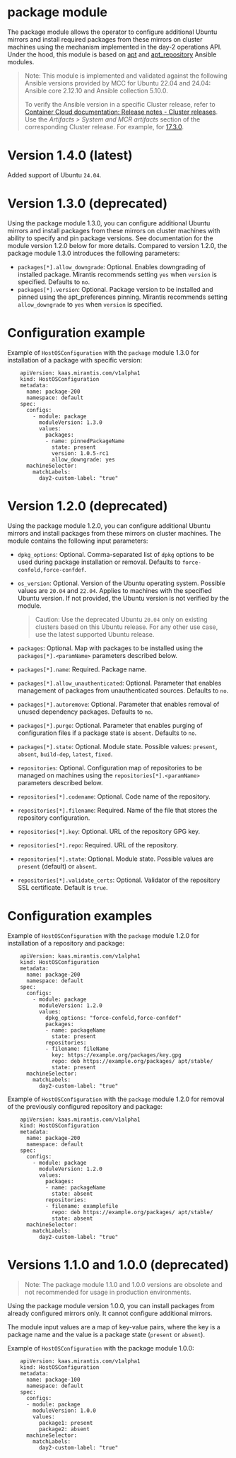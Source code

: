 # package module

The package module allows the operator to configure additional Ubuntu mirrors and install required packages from these mirrors on cluster machines using the mechanism implemented in the day-2 operations API. Under the hood, this module is based on [apt](https://docs.ansible.com/ansible/2.9/modules/apt_module.html) and [apt_repository](https://docs.ansible.com/ansible/2.9/modules/apt_repository_module.html) Ansible modules.

> Note: This module is implemented and validated against the following Ansible versions provided by MCC for Ubuntu 22.04 and 24.04: Ansible core 2.12.10 and Ansible collection 5.10.0.
>
> To verify the Ansible version in a specific Cluster release, refer to [Container Cloud documentation: Release notes - Cluster releases](https://docs.mirantis.com/container-cloud/latest/release-notes/cluster-releases.html).
> Use the *Artifacts > System and MCR artifacts* section of the corresponding Cluster release. For example, for
> [17.3.0](https://docs.mirantis.com/container-cloud/latest/release-notes/cluster-releases/17-x/17-3-x/17-3-0/17-3-0-artifacts.html#system-and-mcr-artifacts).


# Version 1.4.0 (latest)

Added support of Ubuntu `24.04`.

# Version 1.3.0 (deprecated)

Using the package module 1.3.0, you can configure additional Ubuntu mirrors and install packages from these mirrors on cluster machines with ability to specify and pin package versions. See documentation for the module version 1.2.0 below for more details.
Compared to version 1.2.0, the package module 1.3.0 introduces the following parameters:

- `packages[*].allow_downgrade`: Optional. Enables downgrading of installed package. Mirantis recommends setting  `yes` when `version` is specified. Defaults to `no`.
- `packages[*].version`: Optional. Package version to be installed and pinned using the apt_preferences pinning. Mirantis recommends setting `allow_downgrade` to `yes` when `version` is specified.

# Configuration example

Example of `HostOSConfiguration` with the `package` module 1.3.0 for installation of a package with specific version:

```
    apiVersion: kaas.mirantis.com/v1alpha1
    kind: HostOSConfiguration
    metadata:
      name: package-200
      namespace: default
    spec:
      configs:
        - module: package
          moduleVersion: 1.3.0
          values:
            packages:
            - name: pinnedPackageName
              state: present
              version: 1.0.5-rc1
              allow_downgrade: yes
      machineSelector:
        matchLabels:
          day2-custom-label: "true"
```

# Version 1.2.0 (deprecated)

Using the package module 1.2.0, you can configure additional Ubuntu mirrors and install packages from these mirrors on cluster machines.
The module contains the following input parameters:

- `dpkg_options`: Optional. Comma-separated list of `dpkg` options to be used during package installation or removal. Defaults to `force-confold,force-confdef`.
- `os_version`: Optional. Version of the Ubuntu operating system. Possible values are `20.04` and `22.04`. Applies to machines with the specified Ubuntu version.
  If not provided, the Ubuntu version is not verified by the module.

  > Caution: Use the deprecated Ubuntu `20.04` only on existing clusters based on this Ubuntu release.
  > For any other use case, use the latest supported Ubuntu release.

- `packages`: Optional. Map with packages to be installed using the `packages[*].<paramName>` parameters described below.
- `packages[*].name`: Required. Package name.
- `packages[*].allow_unauthenticated`: Optional. Parameter that enables management of packages from unauthenticated sources. Defaults to `no`.
- `packages[*].autoremove`: Optional. Parameter that enables removal of unused dependency packages. Defaults to `no`.
- `packages[*].purge`: Optional. Parameter that enables purging of configuration files if a package state is `absent`. Defaults to `no`.
- `packages[*].state`: Optional. Module state. Possible values: `present`, `absent`, `build-dep`, `latest`, `fixed`.
- `repositories`: Optional. Configuration map of repositories to be managed on machines using the `repositories[*].<paramName>` parameters described below.
- `repositories[*].codename`: Optional. Code name of the repository.
- `repositories[*].filename`: Required. Name of the file that stores the repository configuration.
- `repositories[*].key`: Optional. URL of the repository GPG key.
- `repositories[*].repo`: Required. URL of the repository.
- `repositories[*].state`: Optional. Module state. Possible values are `present` (default) or `absent`.
- `repositories[*].validate_certs`: Optional. Validator of the repository SSL certificate. Default is `true`.

# Configuration examples

Example of `HostOSConfiguration` with the `package` module 1.2.0 for installation of a repository and package:

```
    apiVersion: kaas.mirantis.com/v1alpha1
    kind: HostOSConfiguration
    metadata:
      name: package-200
      namespace: default
    spec:
      configs:
        - module: package
          moduleVersion: 1.2.0
          values:
            dpkg_options: "force-confold,force-confdef"
            packages:
            - name: packageName
              state: present
            repositories:
            - filename: fileName
              key: https://example.org/packages/key.gpg
              repo: deb https://example.org/packages/ apt/stable/
              state: present
      machineSelector:
        matchLabels:
          day2-custom-label: "true"
```

Example of `HostOSConfiguration` with the `package` module 1.2.0 for removal of the previously configured repository and package:

```
    apiVersion: kaas.mirantis.com/v1alpha1
    kind: HostOSConfiguration
    metadata:
      name: package-200
      namespace: default
    spec:
      configs:
        - module: package
          moduleVersion: 1.2.0
          values:
            packages:
            - name: packageName
              state: absent
            repositories:
            - filename: examplefile
              repo: deb https://example.org/packages/ apt/stable/
              state: absent
      machineSelector:
        matchLabels:
          day2-custom-label: "true"
```

# Versions 1.1.0 and 1.0.0 (deprecated)

> Note: The package module 1.1.0 and 1.0.0 versions are obsolete and not recommended for usage in production environments.

Using the package module version 1.0.0, you can install packages from already configured mirrors only. It cannot configure additional mirrors.

The module input values are a map of key-value pairs, where the key is a package name and the value is a package state (`present` or `absent`).

Example of `HostOSConfiguration` with the package module 1.0.0:

```
    apiVersion: kaas.mirantis.com/v1alpha1
    kind: HostOSConfiguration
    metadata:
      name: package-100
      namespace: default
    spec:
      configs:
      - module: package
        moduleVersion: 1.0.0
        values:
          package1: present
          package2: absent
      machineSelector:
        matchLabels:
          day2-custom-label: "true"
```
